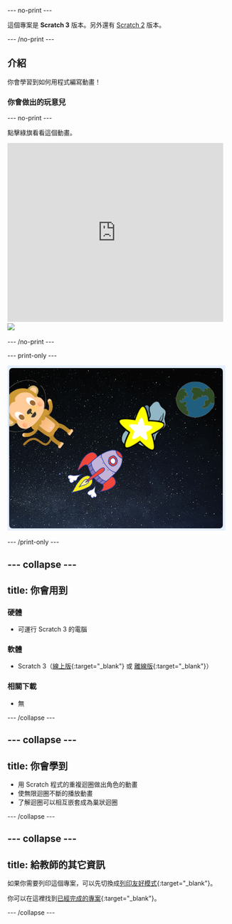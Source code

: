 \--- no-print \---

這個專案是 **Scratch 3** 版本。另外還有 [Scratch 2](https://projects.raspberrypi.org/en/projects/lost-in-space-scratch2) 版本。

\--- /no-print \---

## 介紹

你會學習到如何用程式編寫動畫！

### 你會做出的玩意兒

\--- no-print \---

點擊綠旗看看這個動畫。

<div class="scratch-preview">
  <iframe allowtransparency="true" width="485" height="402" src="https://scratch.mit.edu/projects/embed/276873231/?autostart=false" frameborder="0" scrolling="no"></iframe>
  <img src="images/space-final.png">
</div>

\--- /no-print \---

\--- print-only \---

![完成的專案](images/showcase_static.png)

\--- /print-only \---

## \--- collapse \---

## title: 你會用到

### 硬體

- 可運行 Scratch 3 的電腦

### 軟體

- Scratch 3（[線上版](http://rpf.io/scratchon){:target="_blank"} 或 [離線版](http://rpf.io/scratchoff){:target="_blank"}）

### 相關下載

- 無

\--- /collapse \---

## \--- collapse \---

## title: 你會學到

- 用 Scratch 程式的重複迴圈做出角色的動畫
- 使無限迴圈不斷的播放動畫
- 了解迴圈可以相互嵌套成為巢狀迴圈

\--- /collapse \---

## \--- collapse \---

## title: 給教師的其它資訊

如果你需要列印這個專案，可以先切換成[列印友好模式](https://projects.raspberrypi.org/en/projects/lost-in-space/print){:target="_blank"}。

你可以在這裡找到[已經完成的專案](http://rpf.io/p/en/lost-in-space-get){:target="_blank"}。

\--- /collapse \---